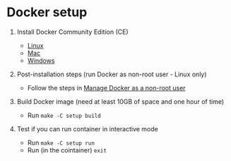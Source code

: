 # Docker setup

1. Install Docker Community Edition (CE)
    * [Linux](https://docs.docker.com/install/linux/docker-ce/ubuntu/)
    * [Mac](https://store.docker.com/editions/community/docker-ce-desktop-mac)
    * [Windows](https://store.docker.com/editions/community/docker-ce-desktop-windows)

2. Post-installation steps (run Docker as non-root user - Linux only)
    * Follow the steps in [Manage Docker as a non-root user](https://docs.docker.com/install/linux/linux-postinstall/)

3. Build Docker image (need at least 10GB of space and one hour of time)
    * Run `make -C setup build`

4. Test if you can run container in interactive mode
    * Run `make -C setup run`
    * Run (in the cointainer) `exit`
